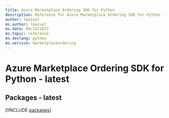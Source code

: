 ```yaml
---
title: Azure Marketplace Ordering SDK for Python
description: Reference for Azure Marketplace Ordering SDK for Python
author: lmazuel
ms.author: lmazuel
ms.data: 04/14/2023
ms.topic: reference
ms.devlang: python
ms.service: marketplaceordering
---
```

# Azure Marketplace Ordering SDK for Python - latest
## Packages - latest
[!INCLUDE [packages](marketplace-ordering-index.md)]